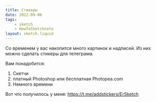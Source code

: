 ```yaml
---
title: Стикеры
date: 2022-09-06
tags:
    - sketch
    - HowToSketchnote
layout: sketch.liquid
---
```


Со временем у вас накопится много картинок и надписей. Из них можно сделать стикеры для телеграма.

Вам понадобится:

1. Скетчи
2. платный Photoshop или бесплатная Photopea.com
3. Немного времени

Вот что получилось у меня: https://t.me/addstickers/ErSketch
